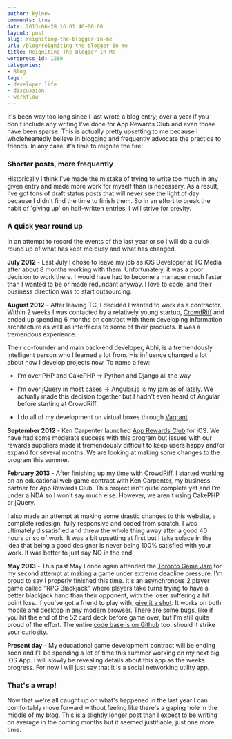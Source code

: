 ```yaml
---
author: kylnew
comments: true
date: 2013-06-28 16:01:46+00:00
layout: post
slug: reigniting-the-blogger-in-me
url: /blog/reigniting-the-blogger-in-me
title: Reigniting The Blogger In Me
wordpress_id: 1280
categories:
- Blog
tags:
- developer life
- discussion
- workflow
---
```


It's been way too long since I last wrote a blog entry; over a year if you don't include any writing I've done for App Rewards Club and even those have been sparse. This is actually pretty upsetting to me because I wholeheartedly believe in blogging and frequently advocate the practice to friends. In any case, it's time to reignite the fire!


### Shorter posts, more frequently


Historically I think I've made the mistake of trying to write too much in any given entry and made more work for myself than is necessary. As a result, I've got tons of draft status posts that will never see the light of day because I didn't find the time to finish them. So in an effort to break the habit of 'giving up' on half-written entries, I will strive for brevity.


### A quick year round up


In an attempt to record the events of the last year or so I will do a quick round up of what has kept me busy and what has changed.

**July 2012** - Last July I chose to leave my job as iOS Developer at TC Media after about 8 months working with them. Unfortunately, it was a poor decision to work there. I would have had to become a manager much faster than I wanted to be or made redundant anyway. I love to code, and their business direction was to start outsourcing.

**August 2012** - After leaving TC, I decided I wanted to work as a contractor. Within 2 weeks I was contacted by a relatively young startup, [CrowdRiff](http://www.crowdriff.com) and ended up spending 6 months on contract with them developing information architecture as well as interfaces to some of their products. It was a tremendous experience.

Their co-founder and main back-end developer, Abhi, is a tremendously intelligent person who I learned a lot from. His influence changed a lot about how I develop projects now. To name a few:



	
  * I'm over PHP and CakePHP -> Python and Django all the way

	
  * I'm over jQuery in most cases -> [Angular.js](http://angularjs.org/) is my jam as of lately. We actually made this decision together but I hadn't even heard of Angular before starting at CrowdRiff.

	
  * I do all of my development on virtual boxes through [Vagrant](http://www.vagrantup.com/)


**September 2012** - Ken Carpenter launched [App Rewards Club](http://www.apprewardsclub.com) for iOS. We have had some moderate success with this program but issues with our rewards suppliers made it tremendously difficult to keep users happy and/or expand for several months. We are looking at making some changes to the program this summer.

**February 2013** - After finishing up my time with CrowdRiff, I started working on an educational web game contract with Ken Carpenter, my business partner for App Rewards Club. This project isn't quite complete yet and I'm under a NDA so I won't say much else. However, we aren't using CakePHP or jQuery.

I also made an attempt at making some drastic changes to this website, a complete redesign, fully responsive and coded from scratch. I was ultimately dissatisfied and threw the whole thing away after a good 40 hours or so of work. It was a bit upsetting at first but I take solace in the idea that being a good designer is never being 100% satisfied with your work. It was better to just say NO in the end.

**May 2013** - This past May I once again attended the [Toronto Game Jam](http://www.tojam.ca) for my second attempt at making a game under extreme deadline pressure. I'm proud to say I properly finished this time. It's an asynchronous 2 player game called "RPG Blackjack" where players take turns trying to have a better blackjack hand than their opponent, with the loser suffering a hit point loss. If you've got a friend to play with, [give it a shot](http://bit.ly/rpgbj). It works on both mobile and desktop in any modern browser. There are some bugs, like if you hit the end of the 52 card deck before game over, but I'm still quite proud of the effort. The entire [code base is on Github](https://github.com/bitwit/rpgblackjack) too, should it strike your curiosity.

**Present day** - My educational game development contract will be ending soon and I'll be spending a lot of time this summer working on my next big iOS App. I will slowly be revealing details about this app as the weeks progress. For now I will just say that it is a social networking utility app.


### That's a wrap!


Now that we're all caught up on what's happened in the last year I can comfortably move forward without feeling like there's a gaping hole in the middle of my blog. This is a slightly longer post than I expect to be writing on average in the coming months but it seemed justifiable, just one more time.
